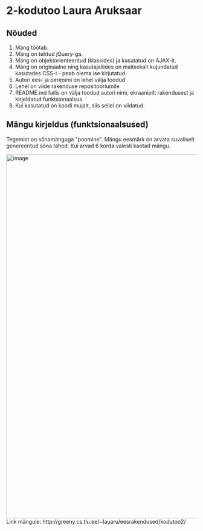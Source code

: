 # 2-kodutoo Laura Aruksaar
## Nõuded
1. Mäng töötab.
2. Mäng on tehtud jQuery-ga.
3. Mäng on objektorienteeritud (klassides) ja kasutatud on AJAX-it.
4. Mäng on originaalne ning kasutajaliides on maitsekalt kujundatud kasutades CSS-i - peab olema ise kirjutatud.
5. Autori ees- ja perenimi on lehel välja toodud
6. Lehel on viide rakenduse repositooriumile
7. README.md failis on välja toodud autori nimi, ekraanipilt rakendusest ja kirjeldatud funktsionaalsus
8. Kui kasutatud on koodi mujalt, siis sellel on viidatud.

## Mängu kirjeldus (funktsionaalsused)
Tegemist on sõnamänguga "poomine". Mängu eesmärk on arvata suvaliselt genereeritud sõna tähed. Kui arvad 6 korda valesti kaotad mängu. 
 

<img width="960" alt="image" src="https://user-images.githubusercontent.com/90316827/168700695-95c25c93-b379-4058-8574-e4211bae131f.png">
Link mängule: http://greeny.cs.tlu.ee/~lauaru/eesrakendused/kodutoo2/
